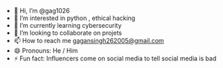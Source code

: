 - 👋 Hi, I’m @gag1026
- 👀 I’m interested in python , ethical hacking
- 🌱 I’m currently learning cybersecurity
- 💞️ I’m looking to collaborate on projets
- 📫 How to reach me gagansingh262005@gmail.com
- 😄 Pronouns: He / Him
- ⚡ Fun fact: Influencers come on social media to tell social media is bad

<!---
gag1026/gag1026 is a ✨ special ✨ repository because its `README.md` (this file) appears on your GitHub profile.
You can click the Preview link to take a look at your changes.
--->
